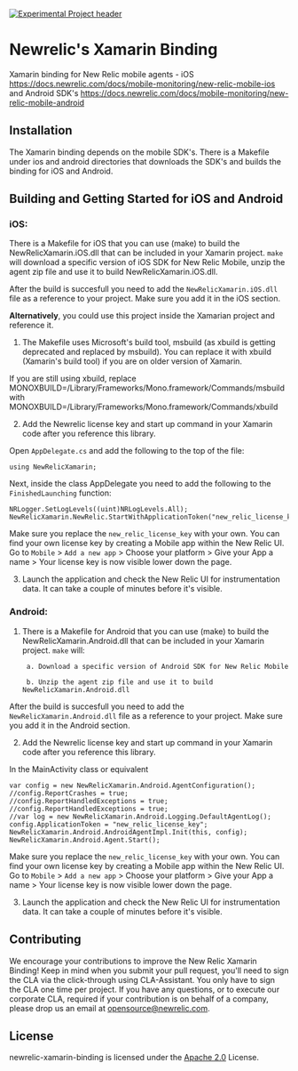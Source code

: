 [![Experimental Project header](https://github.com/newrelic/opensource-website/raw/master/src/images/categories/Experimental.png)](https://opensource.newrelic.com/oss-category/#experimental)

# Newrelic's Xamarin Binding

Xamarin binding for New Relic mobile agents - iOS https://docs.newrelic.com/docs/mobile-monitoring/new-relic-mobile-ios and Android SDK's https://docs.newrelic.com/docs/mobile-monitoring/new-relic-mobile-android

## Installation

The Xamarin binding depends on the mobile SDK's. There is a Makefile under ios and android directories that downloads the SDK's and builds the binding for iOS and Android.

## Building and Getting Started for iOS and Android

### iOS:
There is a Makefile for iOS that you can use (make) to build the NewRelicXamarin.iOS.dll that can be included in your Xamarin project. `make` will download a specific version of iOS SDK for New Relic Mobile, unzip the agent zip file and use it to build NewRelicXamarin.iOS.dll.

After the build is succesfull you need to add the `NewRelicXamarin.iOS.dll` file as a reference to your project. Make sure you add it in the iOS section.

**Alternatively**, you could use this project inside the Xamarian project and reference it.

1. The Makefile uses Microsoft's build tool, msbuild (as xbuild is getting deprecated and replaced by msbuild). You can replace it with xbuild (Xamarin's build tool) if you are on older version of Xamarin.

If you are still using xbuild, replace
MONOXBUILD=/Library/Frameworks/Mono.framework/Commands/msbuild
with
MONOXBUILD=/Library/Frameworks/Mono.framework/Commands/xbuild

2. Add the Newrelic license key and start up command in your Xamarin code after you reference this library.

Open `AppDelegate.cs` and add the following to the top of the file:

```
using NewRelicXamarin;
```

Next, inside the class AppDelegate you need to add the following to the `FinishedLaunching` function:

```
NRLogger.SetLogLevels((uint)NRLogLevels.All);
NewRelicXamarin.NewRelic.StartWithApplicationToken("new_relic_license_key");
```

Make sure you replace the `new_relic_license_key` with your own. You can find your own license key by creating a Mobile app within the New Relic UI. Go to `Mobile` > `Add a new app` > Choose your platform > Give your App a name > Your license key is now visible lower down the page.

3. Launch the application and check the New Relic UI for instrumentation data. It can take a couple of minutes before it's visible.

### Android:

1. There is a Makefile for Android that you can use (make) to build the NewRelicXamarin.Android.dll that can be included in your Xamarin project. `make` will:

        a. Download a specific version of Android SDK for New Relic Mobile

        b. Unzip the agent zip file and use it to build NewRelicXamarin.Android.dll

After the build is succesfull you need to add the `NewRelicXamarin.Android.dll` file as a reference to your project. Make sure you add it in the Android section.

2. Add the Newrelic license key and start up command in your Xamarin code after you reference this library.

In the MainActivity class or equivalent

```
var config = new NewRelicXamarin.Android.AgentConfiguration();
//config.ReportCrashes = true;
//config.ReportHandledExceptions = true;
//config.ReportHandledExceptions = true;
//var log = new NewRelicXamarin.Android.Logging.DefaultAgentLog();
config.ApplicationToken = "new_relic_license_key";
NewRelicXamarin.Android.AndroidAgentImpl.Init(this, config);
NewRelicXamarin.Android.Agent.Start();
```

Make sure you replace the `new_relic_license_key` with your own. You can find your own license key by creating a Mobile app within the New Relic UI. Go to `Mobile` > `Add a new app` > Choose your platform > Give your App a name > Your license key is now visible lower down the page.

3. Launch the application and check the New Relic UI for instrumentation data. It can take a couple of minutes before it's visible.

## Contributing
We encourage your contributions to improve the New Relic Xamarin Binding! Keep in mind when you submit your pull request, you'll need to sign the CLA via the click-through using CLA-Assistant. You only have to sign the CLA one time per project. If you have any questions, or to execute our corporate CLA, required if your contribution is on behalf of a company, please drop us an email at opensource@newrelic.com.

## License
newrelic-xamarin-binding is licensed under the [Apache 2.0](http://apache.org/licenses/LICENSE-2.0.txt) License.
